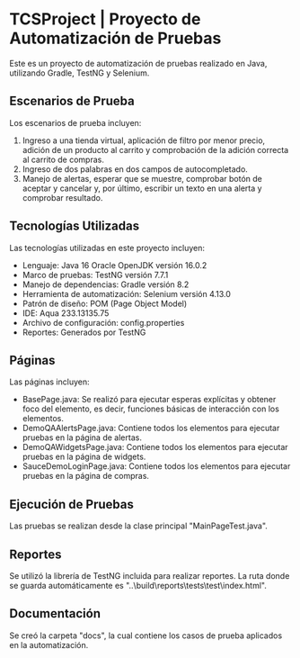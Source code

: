 # TCSProject | Proyecto de Automatización de Pruebas

Este es un proyecto de automatización de pruebas realizado en Java, utilizando Gradle, TestNG y Selenium.

## Escenarios de Prueba

Los escenarios de prueba incluyen:

1. Ingreso a una tienda virtual, aplicación de filtro por menor precio, adición de un producto al carrito y comprobación de la adición correcta al carrito de compras.
2. Ingreso de dos palabras en dos campos de autocompletado.
3. Manejo de alertas, esperar que se muestre, comprobar botón de aceptar y cancelar y, por último, escribir un texto en una alerta y comprobar resultado.

## Tecnologías Utilizadas

Las tecnologías utilizadas en este proyecto incluyen:

- Lenguaje: Java 16 Oracle OpenJDK versión 16.0.2
- Marco de pruebas: TestNG versión 7.7.1
- Manejo de dependencias: Gradle versión 8.2
- Herramienta de automatización: Selenium versión 4.13.0
- Patrón de diseño: POM (Page Object Model)
- IDE: Aqua 233.13135.75
- Archivo de configuración: config.properties
- Reportes: Generados por TestNG

## Páginas

Las páginas incluyen:

- BasePage.java: Se realizó para ejecutar esperas explícitas y obtener foco del elemento, es decir, funciones básicas de interacción con los elementos.
- DemoQAAlertsPage.java: Contiene todos los elementos para ejecutar pruebas en la página de alertas.
- DemoQAWidgetsPage.java: Contiene todos los elementos para ejecutar pruebas en la página de widgets.
- SauceDemoLoginPage.java: Contiene todos los elementos para ejecutar pruebas en la página de compras.

## Ejecución de Pruebas

Las pruebas se realizan desde la clase principal "MainPageTest.java".

## Reportes

Se utilizó la librería de TestNG incluida para realizar reportes. La ruta donde se guarda automáticamente es "..\build\reports\tests\test\index.html".

## Documentación

Se creó la carpeta "docs", la cual contiene los casos de prueba aplicados en la automatización.
